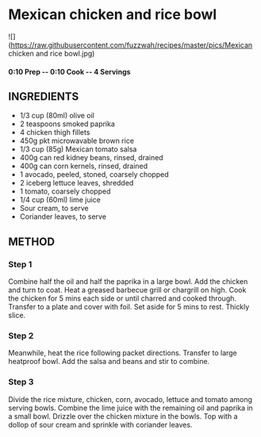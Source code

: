 # Mexican chicken and rice bowl
![](https://raw.githubusercontent.com/fuzzwah/recipes/master/pics/Mexican chicken and rice bowl.jpg)
#### 0:10 Prep -- 0:10 Cook -- 4 Servings
## INGREDIENTS
* 1/3 cup (80ml) olive oil
* 2 teaspoons smoked paprika
* 4 chicken thigh fillets
* 450g pkt microwavable brown rice
* 1/3 cup (85g) Mexican tomato salsa
* 400g can red kidney beans, rinsed, drained
* 400g can corn kernels, rinsed, drained
* 1 avocado, peeled, stoned, coarsely chopped
* 2 iceberg lettuce leaves, shredded
* 1 tomato, coarsely chopped
* 1/4 cup (60ml) lime juice
* Sour cream, to serve
* Coriander leaves, to serve
## METHOD
### Step 1
Combine half the oil and half the paprika in a large bowl. Add the chicken and turn to coat. Heat a greased barbecue grill or chargrill on high. Cook the chicken for 5 mins each side or until charred and cooked through. Transfer to a plate and cover with foil. Set aside for 5 mins to rest. Thickly slice.
### Step 2
Meanwhile, heat the rice following packet directions. Transfer to large heatproof bowl. Add the salsa and beans and stir to combine.
### Step 3
Divide the rice mixture, chicken, corn, avocado, lettuce and tomato among serving bowls. Combine the lime juice with the remaining oil and paprika in a small bowl. Drizzle over the chicken mixture in the bowls. Top with a dollop of sour cream and sprinkle with coriander leaves.
